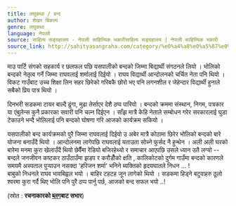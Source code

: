 ```yaml
---
title: लघुकथा / बन्द
author: शेखर बिकल्प
genre: लघुकथा
language: नेपाली
source: साहित्य सङ्ग्रहालय - नेपाली साहित्यिक भकारीसाहित्य सङ्ग्रहालय | नेपाली साहित्यिक भकारी
source_link: http://sahityasangraha.com/category/%e0%a4%a8%e0%a5%87%e0%a4%aa%e0%a4%be%e0%a4%b2%e0%a5%80-%e0%a4%97%e0%a4%a6%e0%a5%8d%e0%a4%af/%e0%a4%b2%e0%a4%98%e0%a5%81%e0%a4%95%e0%a4%a5%e0%a4%be/
---
```


माउ पार्टि संगको सहकार्य र छलफल पछि यसपालीको बन्दको जिम्मा बिद्यार्थी संगठनले लियो । भोलिको बन्दको नेतृत्व गर्ने जिम्मा राघवलाई शर्मालाई दिईयो । राघव विद्यार्थी आन्दोलनको चर्चित नेता पनि थियो । विकट गाउँबाट उच्च शिक्षा लिन सहर छिरेको गरिबकै छोरो भए पनि लगनशील र जेहेन्दार विद्यार्थी हुनाले सबैको प्रिय पात्र थियो ।

दिनभरी सडकमा टायर बाल्दै ढुंगा, मुढा तेर्साएर देशै ठप्प पारियो । बन्दको क्रममा संस्थान, निगम, पत्रकार या एंबुलेन्स कुनै प्रकारका सवारी पनि चल्न दिईएन । साँझ मात्रै केहि नेताले सम्बोधन गरेर सरकारलाई घुडा टेकाउने भन्दै भोलिलाई पनि बन्दको घोषणा गरि आजको कार्यक्रम सकियो ।

यसपालीको बन्द कार्यक्रमको पुरै जिम्मा राघवलाई दिईयो उ अबेर मात्रै कोठामा छिरेर भोलिको बन्दको बारे योजना बनाउँदै थियो । आन्दोलनमा लागेपछि राघवलाई यताउता सोच्ने फुर्सद नै हुन्थेन । अली अली घरको बारेमा मनमा कुरा खेलाउँदै थियो छेवैँमा रेडियो बजिरहेथ्यो र समाचार आएपछि उसले ध्यान उतै लग्यो -- बन्दले जनजीवन कष्टकर ठाउँठाउँमा झडप र करौडौँको क्षति , कालिकोटको दुर्गम गाउँमा बन्दको कारणले समयमै अस्पताल पुर्‍याउन नसक्दा 'हरिजन शर्मा' भनिने ब्यक्तिको हृदयघातले निधन ... !  
बाबुको निधनले राघव भावबिह्वल भयो । बाहिर टहटह जून लागेको थियो । सडकमा हिड्ने बटुवाहरु ठूलो श्वरमा कुरा गर्दै थिए भोलि पनि पुरै ठप्प पार्नु पर्छ, आजको बन्द सफल भयो ..!

(स्रोत : **रचनाकारको [ब्लग](http://bikalpshekhar.blogspot.com)बाट सभार**)
